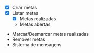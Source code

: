 - [x] Criar metas
- [x] Listar metas
    - [x] Metas realizadas
    - Metas abertas
- Marcar/Desmarcar metas realizadas
- Remover metas
- Sistema de mensagens